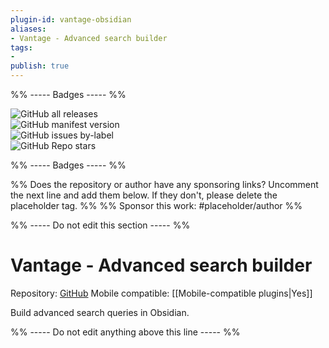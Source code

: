 ```yaml
---
plugin-id: vantage-obsidian
aliases:
- Vantage - Advanced search builder
tags: 
- 
publish: true
---
```


%% ----- Badges ----- %%

![GitHub all releases](https://img.shields.io/github/downloads/ryanjamurphy/vantage-obsidian/total?color=573E7A&logo=github&style=for-the-badge)   
![GitHub manifest version](https://img.shields.io/github/manifest-json/v/ryanjamurphy/vantage-obsidian?color=573E7A&logo=github&style=for-the-badge)   
![GitHub issues by-label](https://img.shields.io/github/issues/ryanjamurphy/vantage-obsidian/help%20wanted?color=573E7A&logo=github&style=for-the-badge)   
![GitHub Repo stars](https://img.shields.io/github/stars/ryanjamurphy/vantage-obsidian?color=573E7A&logo=github&style=for-the-badge)

%% ----- Badges ----- %%

%% Does the repository or author have any sponsoring links? Uncomment the next line and add them below. If they don't, please delete the placeholder tag. %%
%% Sponsor this work: #placeholder/author %%

%% ----- Do not edit this section ----- %%

# Vantage - Advanced search builder

Repository: [GitHub](https://github.com/ryanjamurphy/vantage-obsidian)
Mobile compatible: [[Mobile-compatible plugins|Yes]]

Build advanced search queries in Obsidian.

%% ----- Do not edit anything above this line ----- %% 
